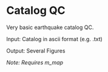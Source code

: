 # Catalog QC

Very basic earthquake catalog QC. 

Input: Catalog in ascii format (e.g. .txt)

Output: Several Figures

*Note: Requires m_map*